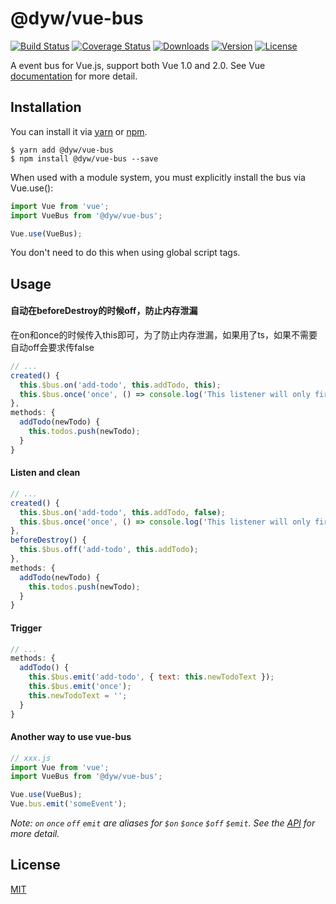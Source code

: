 # @dyw/vue-bus
[![Build Status](https://img.shields.io/circleci/project/dyw934854565/vue-bus.svg)](https://circleci.com/gh/dyw934854565/vue-bus)
[![Coverage Status](https://img.shields.io/codecov/c/github/dyw934854565/vue-bus.svg)](https://codecov.io/gh/dyw934854565/vue-bus)
[![Downloads](https://img.shields.io/npm/dt/@dyw/vue-bus.svg)](https://www.npmjs.com/package/@dyw/vue-bus)
[![Version](https://img.shields.io/npm/v/@dyw/vue-bus.svg)](https://www.npmjs.com/package/@dyw/vue-bus)
[![License](https://img.shields.io/npm/l/@dyw/vue-bus.svg)](https://www.npmjs.com/package/@dyw/vue-bus)

A event bus for Vue.js, support both Vue 1.0 and 2.0. See Vue [documentation](https://vuejs.org/v2/guide/migration.html#Events) for more detail.

## Installation
You can install it via [yarn](https://yarnpkg.com) or [npm](https://npmjs.com).
```
$ yarn add @dyw/vue-bus
$ npm install @dyw/vue-bus --save
```

When used with a module system, you must explicitly install the bus via Vue.use():
```js
import Vue from 'vue';
import VueBus from '@dyw/vue-bus';

Vue.use(VueBus);
```
You don't need to do this when using global script tags.

## Usage

#### 自动在beforeDestroy的时候off，防止内存泄漏

在on和once的时候传入this即可，为了防止内存泄漏，如果用了ts，如果不需要自动off会要求传false

```js
// ...
created() {
  this.$bus.on('add-todo', this.addTodo, this);
  this.$bus.once('once', () => console.log('This listener will only fire once'), this);
},
methods: {
  addTodo(newTodo) {
    this.todos.push(newTodo);
  }
}
```

#### Listen and clean
```js
// ...
created() {
  this.$bus.on('add-todo', this.addTodo, false);
  this.$bus.once('once', () => console.log('This listener will only fire once'), false);
},
beforeDestroy() {
  this.$bus.off('add-todo', this.addTodo);
},
methods: {
  addTodo(newTodo) {
    this.todos.push(newTodo);
  }
}
```

#### Trigger
```js
// ...
methods: {
  addTodo() {
    this.$bus.emit('add-todo', { text: this.newTodoText });
    this.$bus.emit('once');
    this.newTodoText = '';
  }
}
```
#### Another way to use vue-bus
```js
// xxx.js
import Vue from 'vue';
import VueBus from '@dyw/vue-bus';

Vue.use(VueBus);
Vue.bus.emit('someEvent');
```
*Note: `on` `once` `off` `emit` are aliases for `$on` `$once` `$off` `$emit`. See the [API](https://vuejs.org/v2/api/#Instance-Methods-Events) for more detail.*

## License
[MIT](https://opensource.org/licenses/MIT)
